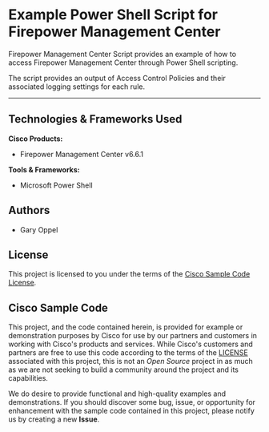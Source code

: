 
# Example Power Shell Script for Firepower Management Center

Firepower Management Center Script provides an example of how to access Firepower Management Center through Power Shell scripting. 

The script provides an output of Access Control Policies and their associated logging settings for each rule.  

---

## Technologies & Frameworks Used

**Cisco Products:**

- Firepower Management Center v6.6.1

**Tools & Frameworks:**

- Microsoft Power Shell

## Authors

- Gary Oppel

## License

This project is licensed to you under the terms of the [Cisco Sample
Code License](./LICENSE).

## Cisco Sample Code

This project, and the code contained herein, is provided for example or demonstration purposes by Cisco for use by our partners and customers in working with Cisco's products and services.  While Cisco's customers and partners are free to use this code according to the terms of the [LICENSE](./LICENSE) associated with this project, this is not an *Open Source* project in as much as we are not seeking to build a community around the project and its capabilities.

We do desire to provide functional and high-quality examples and demonstrations.  If you should discover some bug, issue, or opportunity for enhancement with the sample code contained in this project, please notify us by creating a new **Issue**.

